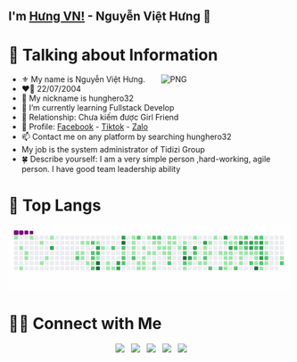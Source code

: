 ## I'm [Hưng VN!](https://www.facebook.com/hunghero2207) - Nguyễn Việt Hưng 👋
# 📰 Talking about Information
<img align="right" width=230px alt="PNG" src="https://i.imgur.com/fD0fbl9.png" />

-   ⚜️ My name is Nguyễn Việt Hưng.
-   ❤️‍🔥 22/07/2004
-   💬 My nickname is hunghero32
-   🌱 I’m currently learning Fullstack Develop 
-   💓 Relationship: Chưa kiếm được Girl Friend
-   🍁 Profile: [Facebook](https://www.facebook.com/hunghero2207) - [Tiktok](https://www.tiktok.com/@hunghero32) - [Zalo](https://zalo.me/hunghero32)
-   📫 Contact me on any platform by searching hunghero32
-   My job is the system administrator of Tidizi Group
-   🍀 Describe yourself: I am a very simple person ,hard-working, agile person. I have good team leadership ability

# 📖 Top Langs
<img src="https://raw.githubusercontent.com/Platane/snk/output/github-contribution-grid-snake.gif">


# 🤝🏻 Connect with Me
<p align="center">
&nbsp; <a href="https://www.instagram.com/hunghero32" target="_blank" rel="noopener noreferrer"><img src="https://img.icons8.com/plasticine/100/000000/instagram-new.png" width="100" /></a>    
&nbsp; <a href="https://github.com/hunghero32" target="_blank" rel="noopener noreferrer"><img src="https://img.icons8.com/plasticine/100/000000/github.png" width="100" /></a>
&nbsp; <a href="https://www.facebook.com/hunghero32" target="_blank" rel="noopener noreferrer"><img src="https://img.icons8.com/plasticine/100/000000/facebook.png"  width="100" /></a>
&nbsp; <a href="mailto:hung87800@gmail.com" target="_blank" rel="noopener noreferrer"><img src="https://img.icons8.com/plasticine/100/000000/gmail.png"  width="100" /></a>
&nbsp; <a href="tel:0375343852" target="_blank" rel="noopener noreferrer"><img src="https://img.icons8.com/plasticine/100/000000/phone.png"  width="100" /></a>
  
</p>
<br>

